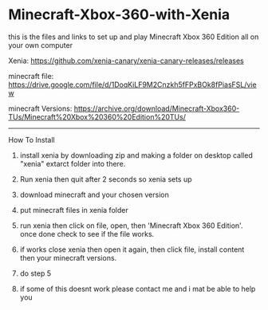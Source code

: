 # Minecraft-Xbox-360-with-Xenia
this is the files and links to set up and play Minecraft Xbox 360 Edition all on your own computer

Xenia: https://github.com/xenia-canary/xenia-canary-releases/releases

minecraft file: https://drive.google.com/file/d/1DoqKiLF9M2Cnzkh5fFPxBOk8fPiasFSL/view

minecraft Versions: https://archive.org/download/Minecraft-Xbox360-TUs/Minecraft%20Xbox%20360%20Edition%20TUs/


--------------------------------
How To Install

1. install xenia by downloading zip and making a folder on desktop called "xenia" extarct folder into there.

2. Run xenia then quit after 2 seconds so xenia sets up

3. download minecraft and your chosen version

4. put minecraft files in xenia folder

5. run xenia then click on file, open, then 'Minecraft Xbox 360 Edition'. once done check to see if the file works.

6. if works close xenia then open it again, then click file, install content then your minecraft versions.

7. do step 5

8. if some of this doesnt work please contact me and i mat be able to help you
